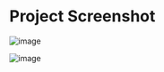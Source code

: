 # Project Screenshot

![image](https://github.com/rohitbharti258/wize/assets/90908575/585ebe57-a39c-447b-ad39-11f30195823f)

![image](https://github.com/rohitbharti258/wize/assets/90908575/7c96070d-d6d4-45bf-bd0e-5a2a131d0b14)

